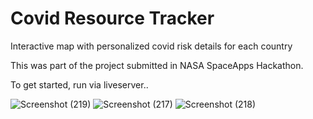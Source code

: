 # Covid Resource Tracker
Interactive map with personalized covid risk details for each country

This was part of the project submitted in NASA SpaceApps Hackathon.

To get started, run via liveserver..

![Screenshot (219)](https://user-images.githubusercontent.com/53051451/197586847-af514ad7-d5e1-4c2c-991d-aab9d7e09ff7.png)
![Screenshot (217)](https://user-images.githubusercontent.com/53051451/197586856-b21f5566-274f-47b4-a5bd-0a39d77da7a8.png)
![Screenshot (218)](https://user-images.githubusercontent.com/53051451/197586861-ddbba53c-5e9c-4a04-a41b-356458f2c8a3.png)



